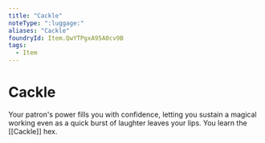 ```yaml
---
title: "Cackle"
noteType: ":luggage:"
aliases: "Cackle"
foundryId: Item.QwYTPgxA95A0cv9B
tags:
  - Item
---
```


# Cackle

Your patron's power fills you with confidence, letting you sustain a magical working even as a quick burst of laughter leaves your lips. You learn the [[Cackle]] hex.

